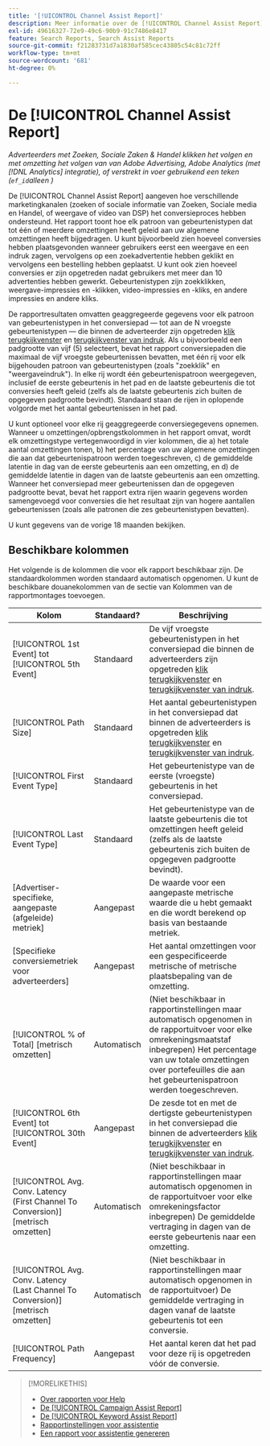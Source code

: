 ```yaml
---
title: '[!UICONTROL Channel Assist Report]'
description: Meer informatie over de [!UICONTROL Channel Assist Report].
exl-id: 49616327-72e9-49c6-90b9-91c7486e8417
feature: Search Reports, Search Assist Reports
source-git-commit: f21283731d7a1830af585cec43805c54c81c72ff
workflow-type: tm+mt
source-wordcount: '681'
ht-degree: 0%

---
```


# De [!UICONTROL Channel Assist Report]

*Adverteerders met Zoeken, Sociale Zaken &amp; Handel klikken het volgen en met omzetting het volgen van van Adobe Advertising, Adobe Analytics (met [!DNL Analytics] integratie), of verstrekt in voer gebruikend een teken (`ef_id`alleen )*

De [!UICONTROL Channel Assist Report] aangeven hoe verschillende marketingkanalen (zoeken of sociale informatie van Zoeken, Sociale media en Handel, of weergave of video van DSP) het conversieproces hebben ondersteund. Het rapport toont hoe elk patroon van gebeurtenistypen dat tot één of meerdere omzettingen heeft geleid aan uw algemene omzettingen heeft bijgedragen. U kunt bijvoorbeeld zien hoeveel conversies hebben plaatsgevonden wanneer gebruikers eerst een weergave en een indruk zagen, vervolgens op een zoekadvertentie hebben geklikt en vervolgens een bestelling hebben geplaatst. U kunt ook zien hoeveel conversies er zijn opgetreden nadat gebruikers met meer dan 10 advertenties hebben gewerkt. Gebeurtenistypen zijn zoekklikken, weergave-impressies en -klikken, video-impressies en -kliks, en andere impressies en andere kliks. <!-- [DSP metrics may show up as "Other Path Length (<length>)" or empty; we're supposed to fill in more values for DSP at some point.] -->

De rapportresultaten omvatten geaggregeerde gegevens voor elk patroon van gebeurtenistypen in het conversiepad — tot aan de N vroegste gebeurtenistypen — die binnen de adverteerder zijn opgetreden [klik terugkijkvenster](/help/search-social-commerce/glossary.md#c-d) en [terugkijkvenster van indruk](/help/search-social-commerce/glossary.md#i-j). Als u bijvoorbeeld een padgrootte van vijf (5) selecteert, bevat het rapport conversiepaden die maximaal de vijf vroegste gebeurtenissen bevatten, met één rij voor elk bijgehouden patroon van gebeurtenistypen (zoals &quot;zoekklik&quot; en &quot;weergaveindruk&quot;). In elke rij wordt één gebeurtenispatroon weergegeven, inclusief de eerste gebeurtenis in het pad en de laatste gebeurtenis die tot conversies heeft geleid (zelfs als de laatste gebeurtenis zich buiten de opgegeven padgrootte bevindt). Standaard staan de rijen in oplopende volgorde met het aantal gebeurtenissen in het pad.

U kunt optioneel voor elke rij geaggregeerde conversiegegevens opnemen. Wanneer u omzettingen/opbrengstkolommen in het rapport omvat, wordt elk omzettingstype vertegenwoordigd in vier kolommen, die a) het totale aantal omzettingen tonen, b) het percentage van uw algemene omzettingen die aan dat gebeurtenispatroon werden toegeschreven, c) de gemiddelde latentie in dag van de eerste gebeurtenis aan een omzetting, en d) de gemiddelde latentie in dagen van de laatste gebeurtenis aan een omzetting. Wanneer het conversiepad meer gebeurtenissen dan de opgegeven padgrootte bevat, bevat het rapport extra rijen waarin gegevens worden samengevoegd voor conversies die het resultaat zijn van hogere aantallen gebeurtenissen (zoals alle patronen die zes gebeurtenistypen bevatten).

U kunt gegevens van de vorige 18 maanden bekijken.

## Beschikbare kolommen

Het volgende is de kolommen die voor elk rapport beschikbaar zijn. De standaardkolommen worden standaard automatisch opgenomen. U kunt de beschikbare douanekolommen van de sectie van Kolommen van de rapportmontages toevoegen.

| Kolom | Standaard? | Beschrijving |
| ---- | ---- | ---- |
| [!UICONTROL 1st Event] tot [!UICONTROL 5th Event] | Standaard | De vijf vroegste gebeurtenistypen in het conversiepad die binnen de adverteerders zijn opgetreden [klik terugkijkvenster](/help/search-social-commerce/glossary.md#c-d) en [terugkijkvenster van indruk](/help/search-social-commerce/glossary.md#i-j). |
| [!UICONTROL Path Size] | Standaard | Het aantal gebeurtenistypen in het conversiepad dat binnen de adverteerders is opgetreden [klik terugkijkvenster](/help/search-social-commerce/glossary.md#c-d) en [terugkijkvenster van indruk](/help/search-social-commerce/glossary.md#i-j). |
| [!UICONTROL First Event Type] | Standaard | Het gebeurtenistype van de eerste (vroegste) gebeurtenis in het conversiepad. |
| [!UICONTROL Last Event Type] | Standaard | Het gebeurtenistype van de laatste gebeurtenis die tot omzettingen heeft geleid (zelfs als de laatste gebeurtenis zich buiten de opgegeven padgrootte bevindt). |
| \[Advertiser-specifieke, aangepaste (afgeleide) metriek\] | Aangepast | De waarde voor een aangepaste metrische waarde die u hebt gemaakt en die wordt berekend op basis van bestaande metriek. |
| \[Specifieke conversiemetriek voor adverteerders\] | Aangepast | Het aantal omzettingen voor een gespecificeerde metrische of metrische plaatsbepaling van de omzetting. |
| [!UICONTROL % of Total] \[metrisch omzetten\] | Automatisch | (Niet beschikbaar in rapportinstellingen maar automatisch opgenomen in de rapportuitvoer voor elke omrekeningsmaatstaf inbegrepen) Het percentage van uw totale omzettingen over portefeuilles die aan het gebeurtenispatroon werden toegeschreven. |
| [!UICONTROL 6th Event] tot [!UICONTROL 30th Event] | Aangepast | De zesde tot en met de dertigste gebeurtenistypen in het conversiepad die binnen de adverteerders [klik terugkijkvenster](/help/search-social-commerce/glossary.md#c-d) en [terugkijkvenster van indruk](/help/search-social-commerce/glossary.md#i-j). |
| [!UICONTROL Avg. Conv. Latency (First Channel To Conversion)] \[metrisch omzetten\] | Automatisch | (Niet beschikbaar in rapportinstellingen maar automatisch opgenomen in de rapportuitvoer voor elke omrekeningsfactor inbegrepen) De gemiddelde vertraging in dagen van de eerste gebeurtenis naar een omzetting. |
| [!UICONTROL Avg. Conv. Latency (Last Channel To Conversion)] \[metrisch omzetten\] | Automatisch | (Niet beschikbaar in rapportinstellingen maar automatisch opgenomen in de rapportuitvoer) De gemiddelde vertraging in dagen vanaf de laatste gebeurtenis tot een conversie. |
| [!UICONTROL Path Frequency] | Aangepast | Het aantal keren dat het pad voor deze rij is opgetreden vóór de conversie. |

>[!MORELIKETHIS]
>
>* [Over rapporten voor Help](assist-report-about.md)
>* [De [!UICONTROL Campaign Assist Report]](campaign-assist-report.md)
>* [De [!UICONTROL Keyword Assist Report]](keyword-assist-report.md)
>* [Rapportinstellingen voor assistentie](assist-report-settings.md)
>* [Een rapport voor assistentie genereren](assist-report-generate.md)
